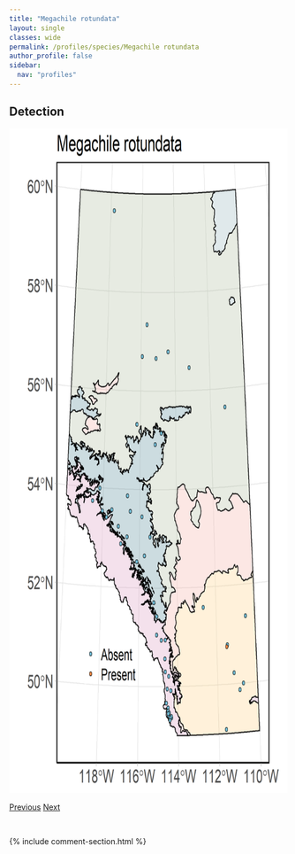 ```yaml
---
title: "Megachile rotundata"
layout: single
classes: wide
permalink: /profiles/species/Megachile rotundata
author_profile: false
sidebar:
  nav: "profiles"
---
```


<h2>Detection</h2>

<a href="/assets/figures/species/Megachile rotundata/range-map.png">
<img src="/assets/figures/species/Megachile rotundata/range-map.png" height = "1200" width = "800">
</a>

<a href="/profiles/species/Megachile relativa" class="pagination--pager" title="PreviousName">Previous</a> <a href="/profiles/species/Melissodes agilis" class="pagination--pager" title="NextName">Next</a>

<p>&nbsp;</p>

{% include comment-section.html %}
